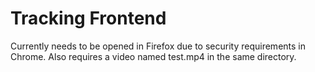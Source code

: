 # Tracking Frontend

Currently needs to be opened in Firefox due to security requirements in Chrome.
Also requires a video named test.mp4 in the same directory.
